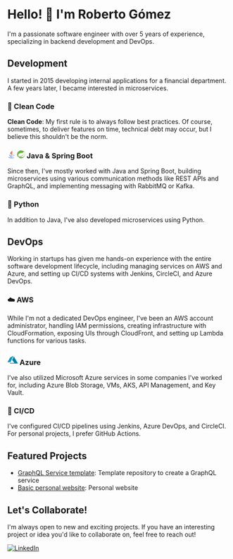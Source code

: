 # Hello! 👋 I'm Roberto Gómez

I'm a passionate software engineer with over 5 years of experience, specializing in backend development and DevOps.

## Development

I started in 2015 developing internal applications for a financial department. A few years later, I became interested in microservices.

### 🧹 Clean Code
**Clean Code**: My first rule is to always follow best practices. Of course, sometimes, to deliver features on time, technical debt may occur, but I believe this shouldn't be the norm.

### <img src="java.png" style="width:18px"> <img src="spring-icon.svg" style="width:18px"> Java & Spring Boot
Since then, I've mostly worked with Java and Spring Boot, building microservices using various communication methods like REST APIs and GraphQL, and implementing messaging with RabbitMQ or Kafka.

### 🐍 Python
In addition to Java, I've also developed microservices using Python.

## DevOps

Working in startups has given me hands-on experience with the entire software development lifecycle, including managing services on AWS and Azure, and setting up CI/CD systems with Jenkins, CircleCI, and Azure DevOps.

### ☁️ AWS
While I'm not a dedicated DevOps engineer, I've been an AWS account administrator, handling IAM permissions, creating infrastructure with CloudFormation, exposing UIs through CloudFront, and setting up Lambda functions for various tasks.

### <img src="azure.png" style="width:24px"> Azure
I've also utilized Microsoft Azure services in some companies I've worked for, including Azure Blob Storage, VMs, AKS, API Management, and Key Vault.

### 🔄 CI/CD
I've configured CI/CD pipelines using Jenkins, Azure DevOps, and CircleCI. For personal projects, I prefer GitHub Actions.

## Featured Projects

- [GraphQL Service template](https://github.com/rogomdi/graphql-service): Template repository to create a GraphQL service
- [Basic personal website](https://github.com/rogomdi/website): Personal website

## Let's Collaborate!

I'm always open to new and exciting projects. If you have an interesting project or idea you'd like to collaborate on, feel free to reach out!

[![LinkedIn](https://img.shields.io/badge/LinkedIn-Profile-blue)](https://www.linkedin.com/in/robgom93/)
